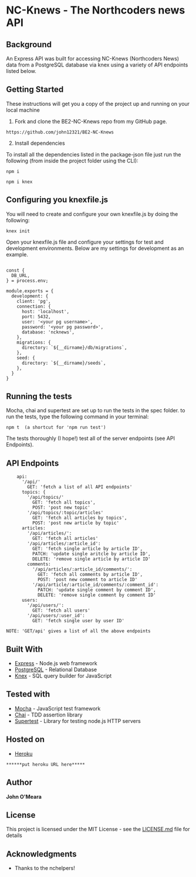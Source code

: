 # NC-Knews - The Northcoders news API

## Background

An Express API was built for accessing NC-Knews (Northcoders News) data from a PostgreSQL database via knex using a variety of API endpoints listed below.

## Getting Started

These instructions will get you a copy of the project up and running on your local machine

1. Fork and clone the BE2-NC-Knews repo from my GitHub page.

```
https://github.com/john12321/BE2-NC-Knews

```

2. Install dependencies

To install all the dependencies listed in the package-json file just run the following (from inside the project folder using the CLI):

```
npm i

npm i knex

```

## Configuring you knexfile.js

You will need to create and configure your own knexfile.js by doing the following:

```
knex init
```

Open your knexfile.js file and configure your settings for test and development environments. Below are my settings for development as an example.

```

const {
  DB_URL,
} = process.env;

module.exports = {
  development: {
    client: 'pg',
    connection: {
      host: 'localhost',
      port: 5432,
      user: '<your pg username>',
      password: '<your pg password>',
      database: 'ncknews',
    },
    migrations: {
      directory: `${__dirname}/db/migrations`,
    },
    seed: {
      directory: `${__dirname}/seeds`,
    },
  }
}
```

## Running the tests

Mocha, chai and supertest are set up to run the tests in the spec folder. to run the tests, type the following command in your terminal:

```
npm t  (a shortcut for 'npm run test')
```

The tests thoroughly (I hope!) test all of the server endpoints (see API Endpoints).

## API Endpoints

```
    api:
      '/api/'
        GET: 'fetch a list of all API endpoints'
      topics: {
        '/api/topics/'
          GET: 'fetch all topics',
          POST: 'post new topic'
        '/api/topics/:topic/articles'
          GET: 'fetch all articles by topics',
          POST: 'post new article by topic'
      articles:
        '/api/articles/':
          GET: 'fetch all articles'
        '/api/articles/:article_id':
          GET: 'fetch single article by article ID',
          PATCH: 'update single aritcle by article ID',
          DELETE: 'remove single article by article ID'
        comments:
          '/api/articles/:article_id/comments/':
            GET: 'fetch all comments by article ID',
            POST: 'post new comment to article ID'
          '/api/article/:article_id/comments/:comment_id':
            PATCH: 'update single comment by comment ID',
            DELETE: 'remove single comment by comment ID'
      users:
        '/api/users/':
          GET: 'fetch all users'
        '/api/users/:user_id':
          GET: 'fetch single user by user ID'
```

`NOTE: 'GET/api' gives a list of all the above endpoints`

## Built With

- [Express](https://expressjs.com/) - Node.js web framework
- [PostgreSQL](https://www.postgresql.org/) - Relational Database
- [Knex](https://rometools.github.io/rome/) - SQL query builder for JavaScript

## Tested with

- [Mocha](https://mochajs.org/) - JavaScript test framework
- [Chai](https://www.chaijs.com/) - TDD assertion library
- [Supertest](https://rometools.github.io/rome/) - Library for testing node.js HTTP servers

## Hosted on

- [Heroku](https://www.heroku.com/)

`******put heroku URL here*****`

## Author

**John O'Meara**

## License

This project is licensed under the MIT License - see the [LICENSE.md](LICENSE.md) file for details

## Acknowledgments

- Thanks to the nchelpers!
